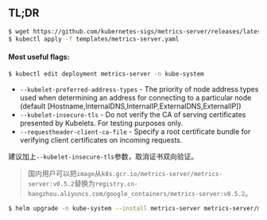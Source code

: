 ## TL;DR

```bash
$ wget https://github.com/kubernetes-sigs/metrics-server/releases/latest/download/components.yaml --output-document=templates/metrics-server.yaml
$ kubectl apply -f templates/metrics-server.yaml
```

#### Most useful flags:

```bash
$ kubectl edit deployment metrics-server -n kube-system
```

- `--kubelet-preferred-address-types` - The priority of node address types used when determining an address for connecting to a particular node (default [Hostname,InternalDNS,InternalIP,ExternalDNS,ExternalIP])
- `--kubelet-insecure-tls` - Do not verify the CA of serving certificates presented by Kubelets. For testing purposes only.
- `--requestheader-client-ca-file` - Specify a root certificate bundle for verifying client certificates on incoming requests.

建议加上`--kubelet-insecure-tls`参数，取消证书双向验证。

> 国内用户可以把`image`从`k8s.gcr.io/metrics-server/metrics-server:v0.5.2`替换为`registry.cn-hangzhou.aliyuncs.com/google_containers/metrics-server:v0.5.2`。

[metrics-server]: https://github.com/kubernetes-sigs/metrics-server "Kubernetes Metrics Server"


```bash
$ helm upgrade -n kube-system --install metrics-server metrics-server/metrics-server
```
